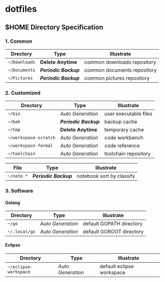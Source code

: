 # dotfiles



## $HOME Directory Specification

### 1. Common

| Drectory | Type | Illustrate |
|---|---|---|
| `~/Downloads` | **Delete Anytime** | common downloads repository |
| `~/Documents` | ***Periodic Backup*** | common documents repository |
| `~/Pictures` | ***Periodic Backup*** | common pictures repository |

### 2. Customized

| Drectory | Type | Illustrate |
|---|---|---|
| `~/bin` | *Auto Generation* | user executable files |
| `~/bak` | ***Periodic Backup*** | backup cache |
| `~/tmp` | **Delete Anytime** | temporary cache |
| `~/workspace-scratch` | *Auto Generation* | code workbench |
| `~/workspace-formal` | *Auto Generation* | code reference |
| `~/toolchain` | *Auto Generation* | toolchain repository |

| File | Type | Illustrate |
|---|---|---|
| `~/note.*` | ***Periodic Backup*** | notebook sort by classify |

### 3. Software

#### Golang

| Drectory | Type | Illustrate |
|---|---|---|
| `~/go` | *Auto Generation* | default GOPATH directory |
| `~/.local/go` | *Auto Generation* | default GOROOT directory |

#### Eclipse
| Drectory | Type | Illustrate |
|---|---|---|
| `~/eclipse-workspace` | *Auto Generation* | default eclipse workspace |
